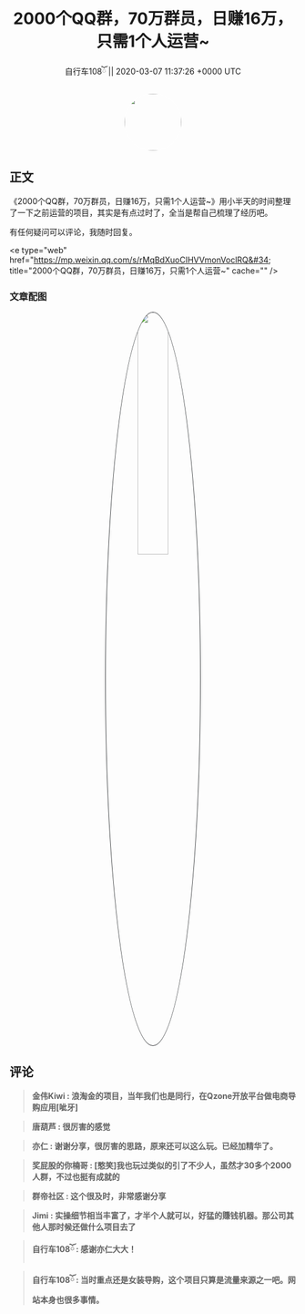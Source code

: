 <h1 align="center">2000个QQ群，70万群员，日赚16万，只需1个人运营~</h1>




<p align="center">
    <a>自行车108ོ || 2020-03-07 11:37:26 &#43;0000 UTC</a>
</p>

<div align="center">
    <img src="https://images.zsxq.com/FkmWsxs1Twgf5oPPk_BNyIRamYR7?e=1590940799&amp;token=kIxbL07-8jAj8w1n4s9zv64FuZZNEATmlU_Vm6zD:uXJ7aU2xjdRuRGDFmfqB7Q8kzCY=" width="100" height="100" style="border:1px solid;border-radius:50%; color:#ffffff"/>
</div>




## 正文

<div>
《2000个QQ群，70万群员，日赚16万，只需1个人运营~》用小半天的时间整理了一下之前运营的项目，其实是有点过时了，全当是帮自己梳理了经历吧。

有任何疑问可以评论，我随时回复。

&lt;e type=&#34;web&#34; href=&#34;https://mp.weixin.qq.com/s/rMqBdXuoCIHVVmonVoclRQ&#34; title=&#34;2000个QQ群，70万群员，日赚16万，只需1个人运营~&#34; cache=&#34;&#34; /&gt;
</div>

### 文章配图

<div class="image" align="center">

<img src="https://images.zsxq.com/FgtquQoGQJkvNbvfE5RNVF0WmvvQ?e=1590940799&amp;token=kIxbL07-8jAj8w1n4s9zv64FuZZNEATmlU_Vm6zD:9BeIbPcXqeKShYHiBBc_91Xg5fc=" width="33%" height="33%" style="border:1px solid;border-radius:50%; color:#3c3f41"/>

</div>


## 评论

<div align="left">
<div>

<blockquote >
<span> <strong>金伟Kiwi : 浪淘金的项目，当年我们也是同行，在Qzone开放平台做电商导购应用[呲牙] </strong></span>
</blockquote>

<blockquote >
<span> <strong>唐葫芦 : 很厉害的感觉 </strong></span>
</blockquote>

<blockquote >
<span> <strong>亦仁 : 谢谢分享，很厉害的思路，原来还可以这么玩。已经加精华了。 </strong></span>
</blockquote>

<blockquote >
<span> <strong>奖屁股的你楠哥 : [憨笑]我也玩过类似的引了不少人，虽然才30多个2000人群，不过也挺有成就的 </strong></span>
</blockquote>

<blockquote >
<span> <strong>群帝社区 : 这个很及时，非常感谢分享 </strong></span>
</blockquote>

<blockquote >
<span> <strong>Jimi : 实操细节相当丰富了，才半个人就可以，好猛的賺钱机器。那公司其他人那时候还做什么项目去了 </strong></span>
</blockquote>

<blockquote >
<span> <strong>自行车108ོ : 感谢亦仁大大！ </strong></span>
</blockquote>

<blockquote >
<span> <strong>自行车108ོ : 当时重点还是女装导购，这个项目只算是流量来源之一吧。网站本身也很多事情。 </strong></span>
</blockquote>

</div>
</div>